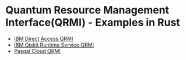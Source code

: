 # Quantum Resource Management Interface(QRMI) - Examples in Rust

* [IBM Direct Access QRMI](./direct_access)
* [IBM Qiskit Runtime Service QRMI](./qiskit_runtime_service)
* [Pasqal Cloud QRMI](./pasqal_cloud)
